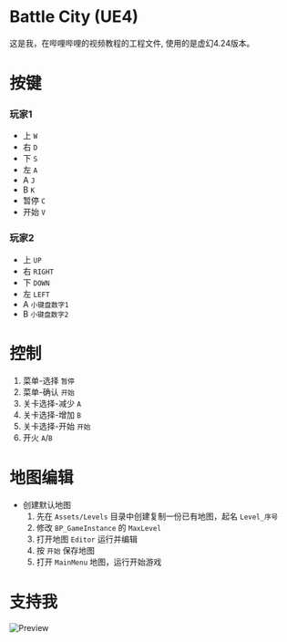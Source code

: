 # Battle City (UE4)
这是我，在哔哩哔哩的视频教程的工程文件, 使用的是虚幻4.24版本。

# 按键
### 玩家1
- 上 `W`
- 右 `D`
- 下 `S`
- 左 `A`
- A `J` 
- B `K`
- 暂停 `C`
- 开始 `V`

### 玩家2
- 上 `UP`
- 右 `RIGHT`
- 下 `DOWN`
- 左 `LEFT`
- A `小键盘数字1`
- B `小键盘数字2`

# 控制
1. 菜单-选择 `暂停`
2. 菜单-确认 `开始`
3. 关卡选择-减少 `A`
4. 关卡选择-增加 `B`
5. 关卡选择-开始 `开始`
4. 开火 `A`/`B`

# 地图编辑
- 创建默认地图
    1. 先在 `Assets/Levels` 目录中创建复制一份已有地图，起名 `Level_序号` 
    2. 修改 `BP_GameInstance` 的 `MaxLevel`
    3. 打开地图 `Editor` 运行并编辑
    4. 按 `开始` 保存地图
    5. 打开 `MainMenu` 地图，运行开始游戏
# 支持我
![Preview](https://gitee.com/wuguyannian/BattleCityUE4/raw/master/res/support.png)